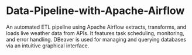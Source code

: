 # Data-Pipeline-with-Apache-Airflow
An automated ETL pipeline using Apache Airflow extracts, transforms, and loads live weather data from APIs. It features task scheduling, monitoring, and error handling. DBeaver is used for managing and querying databases via an intuitive graphical interface.
